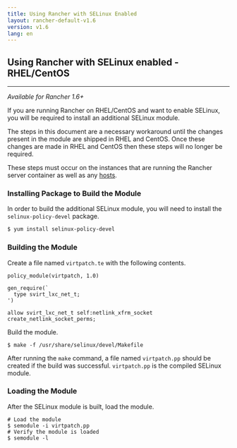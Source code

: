 ```yaml
---
title: Using Rancher with SELinux Enabled
layout: rancher-default-v1.6
version: v1.6
lang: en
---
```


## Using Rancher with SELinux enabled - RHEL/CentOS
---

_Available for Rancher 1.6+_

If you are running Rancher on RHEL/CentOS and want to enable SELinux, you will be required to install an additional SELinux module.

The steps in this document are a necessary workaround until the changes present in the module are shipped in RHEL and CentOS. Once these changes are made in RHEL and CentOS then these steps will no longer be required.

These steps must occur on the instances that are running the Rancher server container as well as any [hosts]({{site.baseurl}}/rancher/{{page.version}}/{{page.lang}}/hosts/).

### Installing Package to Build the Module

In order to build the additional SELinux module, you will need to install the `selinux-policy-devel` package.

```bash
$ yum install selinux-policy-devel
```

### Building the Module

Create a file named `virtpatch.te` with the following contents.

```
policy_module(virtpatch, 1.0)

gen_require(`
  type svirt_lxc_net_t;
')

allow svirt_lxc_net_t self:netlink_xfrm_socket create_netlink_socket_perms;
```

Build the module.

```
$ make -f /usr/share/selinux/devel/Makefile
```

After running the `make` command, a file named `virtpatch.pp` should be created if the build was successful. `virtpatch.pp` is the compiled SELinux module.

### Loading the Module

After the SELinux module is built, load the module.

```
# Load the module
$ semodule -i virtpatch.pp
# Verify the module is loaded
$ semodule -l
```
